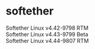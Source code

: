 # softether

Softether Linux v4.42-9798 RTM<br>
Softether Linux v4.43-9799 Beta<br>
Softether Linux v4.44-9807 RTM
